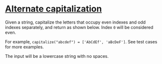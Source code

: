 # [Alternate capitalization](https://www.codewars.com/kata/alternate-capitalization "https://www.codewars.com/kata/59cfc000aeb2844d16000075")

Given a string, capitalize the letters that occupy even indexes and odd indexes separately, and return as shown below. Index `0` will be considered even.

For example, `capitalize("abcdef") = ['AbCdEf', 'aBcDeF']`. See test cases for more examples.

The input will be a lowercase string with no spaces.